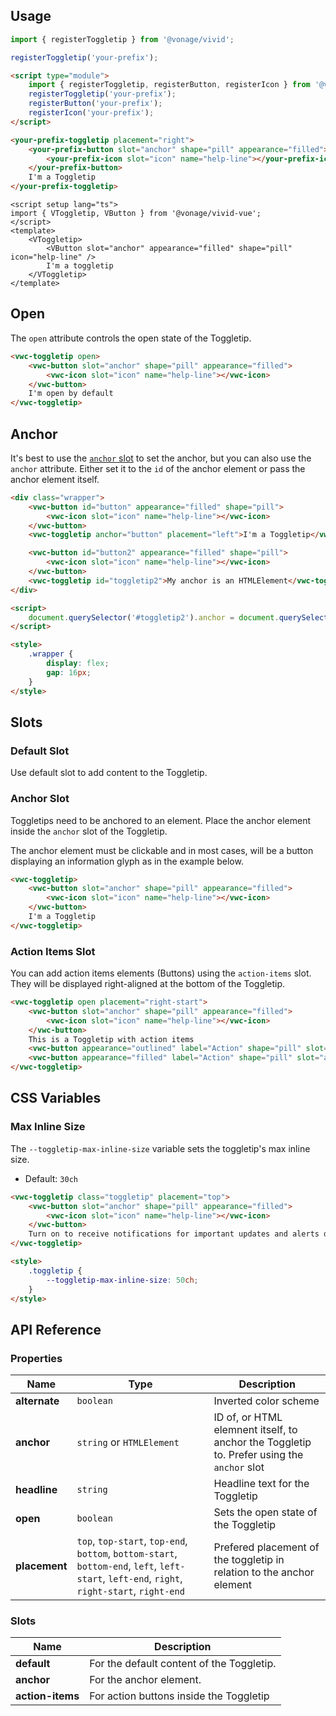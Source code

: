 ## Usage

<vwc-tabs gutters="none" activeid="vue-tab">
<vwc-tab label="Web component" id="web-tab"></vwc-tab>
<vwc-tab-panel>

```js
import { registerToggletip } from '@vonage/vivid';

registerToggletip('your-prefix');
```

```html preview
<script type="module">
	import { registerToggletip, registerButton, registerIcon } from '@vonage/vivid';
	registerToggletip('your-prefix');
	registerButton('your-prefix');
	registerIcon('your-prefix');
</script>

<your-prefix-toggletip placement="right">
	<your-prefix-button slot="anchor" shape="pill" appearance="filled">
		<your-prefix-icon slot="icon" name="help-line"></your-prefix-icon>
	</your-prefix-button>
	I'm a Toggletip
</your-prefix-toggletip>
```

</vwc-tab-panel>
<vwc-tab label="Vue" id="vue-tab"></vwc-tab>
<vwc-tab-panel>

```vue preview
<script setup lang="ts">
import { VToggletip, VButton } from '@vonage/vivid-vue';
</script>
<template>
	<VToggletip>
		<VButton slot="anchor" appearance="filled" shape="pill" icon="help-line" />
		I'm a toggletip
	</VToggletip>
</template>
```

</vwc-tab-panel>
</vwc-tabs>

## Open

The `open` attribute controls the open state of the Toggletip.

```html preview center 100px
<vwc-toggletip open>
	<vwc-button slot="anchor" shape="pill" appearance="filled">
		<vwc-icon slot="icon" name="help-line"></vwc-icon>
	</vwc-button>
	I'm open by default
</vwc-toggletip>
```

## Anchor

It's best to use the [`anchor` slot](#anchor-slot) to set the anchor, but you can also use the `anchor` attribute. Either set it to the `id` of the anchor element or pass the anchor element itself.

```html preview center 150px
<div class="wrapper">
	<vwc-button id="button" appearance="filled" shape="pill">
		<vwc-icon slot="icon" name="help-line"></vwc-icon>
	</vwc-button>
	<vwc-toggletip anchor="button" placement="left">I'm a Toggletip</vwc-toggletip>

	<vwc-button id="button2" appearance="filled" shape="pill">
		<vwc-icon slot="icon" name="help-line"></vwc-icon>
	</vwc-button>
	<vwc-toggletip id="toggletip2">My anchor is an HTMLElement</vwc-toggletip>
</div>

<script>
	document.querySelector('#toggletip2').anchor = document.querySelector('#button2').id;
</script>

<style>
	.wrapper {
		display: flex;
		gap: 16px;
	}
</style>
```

## Slots

### Default Slot

Use default slot to add content to the Toggletip.

### Anchor Slot

Toggletips need to be anchored to an element. Place the anchor element inside the `anchor` slot of the Toggletip.

<vwc-note connotation="warning">
<vwc-icon slot="icon" name="warning-line" label="Warning:"></vwc-icon>

The anchor element must be clickable and in most cases, will be a button displaying an information glyph as in the example below.

</vwc-note>

```html preview center 150px
<vwc-toggletip>
	<vwc-button slot="anchor" shape="pill" appearance="filled">
		<vwc-icon slot="icon" name="help-line"></vwc-icon>
	</vwc-button>
	I'm a Toggletip
</vwc-toggletip>
```

### Action Items Slot

You can add action items elements (Buttons) using the `action-items` slot. They will be displayed right-aligned at the bottom of the Toggletip.

```html preview 150px
<vwc-toggletip open placement="right-start">
	<vwc-button slot="anchor" shape="pill" appearance="filled">
		<vwc-icon slot="icon" name="help-line"></vwc-icon>
	</vwc-button>
	This is a Toggletip with action items
	<vwc-button appearance="outlined" label="Action" shape="pill" slot="action-items"></vwc-button>
	<vwc-button appearance="filled" label="Action" shape="pill" slot="action-items"></vwc-button>
</vwc-toggletip>
```

## CSS Variables

### Max Inline Size

The `--toggletip-max-inline-size` variable sets the toggletip's max inline size.

- Default: `30ch`

```html preview center 250px
<vwc-toggletip class="toggletip" placement="top">
	<vwc-button slot="anchor" shape="pill" appearance="filled">
		<vwc-icon slot="icon" name="help-line"></vwc-icon>
	</vwc-button>
	Turn on to receive notifications for important updates and alerts directly to your email or mobile device.
</vwc-toggletip>

<style>
	.toggletip {
		--toggletip-max-inline-size: 50ch;
	}
</style>
```

## API Reference

### Properties

<div class="table-wrapper">

| Name          | Type                                                                                                                                         | Description                                                                                |
| ------------- | -------------------------------------------------------------------------------------------------------------------------------------------- | ------------------------------------------------------------------------------------------ |
| **alternate** | `boolean`                                                                                                                                    | Inverted color scheme                                                                      |
| **anchor**    | `string` or `HTMLElement`                                                                                                                    | ID of, or HTML elemnent itself, to anchor the Toggletip to. Prefer using the `anchor` slot |
| **headline**  | `string`                                                                                                                                     | Headline text for the Toggletip                                                            |
| **open**      | `boolean`                                                                                                                                    | Sets the open state of the Toggletip                                                       |
| **placement** | `top`, `top-start`, `top-end`, `bottom`, `bottom-start`, `bottom-end`, `left`, `left-start`, `left-end`, `right`, `right-start`, `right-end` | Prefered placement of the toggletip in relation to the anchor element                      |

</div>

### Slots

<div class="table-wrapper">

| Name             | Description                               |
| ---------------- | ----------------------------------------- |
| **default**      | For the default content of the Toggletip. |
| **anchor**       | For the anchor element.                   |
| **action-items** | For action buttons inside the Toggletip   |

</div>
